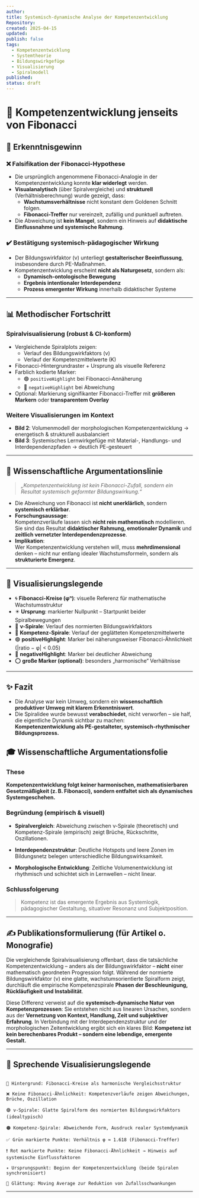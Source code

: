 ```yaml
---
author: 
title: Systemisch-dynamische Analyse der Kompetenzentwicklung
Repository: 
created: 2025-04-15
updated: 
publish: false
tags:
  - Kompetenzentwicklung
  - Systemtheorie
  - Bildungswirkgefüge
  - Visualisierung
  - Spiralmodell
published: 
status: draft
---
```


# 🧩 Kompetenzentwicklung jenseits von Fibonacci

## 🧠 Erkenntnisgewinn

### ❌ Falsifikation der Fibonacci-Hypothese
- Die ursprünglich angenommene Fibonacci-Analogie in der Kompetenzentwicklung konnte **klar widerlegt** werden.
- **Visualanalytisch** (über Spiralvergleiche) und **strukturell** (Verhältnisberechnung) wurde gezeigt, dass:
  - **Wachstumsverhältnisse** nicht konstant dem Goldenen Schnitt folgen.
  - **Fibonacci-Treffer** nur vereinzelt, zufällig und punktuell auftreten.
- Die Abweichung ist **kein Mangel**, sondern ein Hinweis auf **didaktische Einflussnahme und systemische Rahmung**.

### ✔️ Bestätigung systemisch-pädagogischer Wirkung
- Der Bildungswirkfaktor (ν) unterliegt **gestalterischer Beeinflussung**, insbesondere durch PE-Maßnahmen.
- Kompetenzentwicklung erscheint **nicht als Naturgesetz**, sondern als:
  - **Dynamisch-ontologische Bewegung**
  - **Ergebnis intentionaler Interdependenz**
  - **Prozess emergenter Wirkung** innerhalb didaktischer Systeme

---

## 📊 Methodischer Fortschritt

### Spiralvisualisierung (robust & CI-konform)
- Vergleichende Spiralplots zeigen:
  - Verlauf des Bildungswirkfaktors (ν)
  - Verlauf der Kompetenzmittelwerte (K)
- Fibonacci-Hintergrundraster + Ursprung als visuelle Referenz
- Farblich kodierte Marker:
  - 🟢 `positiveHighlight` bei Fibonacci-Annäherung
  - 🔴 `negativeHighlight` bei Abweichung
- Optional: Markierung signifikanter Fibonacci-Treffer mit **größeren Markern** oder **transparentem Overlay**

### Weitere Visualisierungen im Kontext
- **Bild 2**: Volumenmodell der morphologischen Kompetenzentwicklung → energetisch & strukturell ausbalanciert
- **Bild 3**: Systemisches Lernwirkgefüge mit Material-, Handlungs- und Interdependenzpfaden → deutlich PE-gesteuert

---

## 🧭 Wissenschaftliche Argumentationslinie

> *„Kompetenzentwicklung ist kein Fibonacci-Zufall, sondern ein Resultat systemisch geformter Bildungswirkung.“*

- Die Abweichung von Fibonacci ist **nicht unerklärlich**, sondern **systemisch erklärbar**.
- **Forschungsaussage**:  
  Kompetenzverläufe lassen sich **nicht rein mathematisch** modellieren.  
  Sie sind das Resultat **didaktischer Rahmung, emotionaler Dynamik** und **zeitlich vernetzter Interdependenzprozesse**.
- **Implikation**:  
  Wer Kompetenzentwicklung verstehen will, muss **mehrdimensional** denken – nicht nur entlang idealer Wachstumsformeln, sondern als **strukturierte Emergenz**.

---

## 🧾 Visualisierungslegende

- 🌀 **Fibonacci-Kreise (φⁿ)**: visuelle Referenz für mathematische Wachstumsstruktur  
- ✴️ **Ursprung**: markierter Nullpunkt – Startpunkt beider Spiralbewegungen  
- 🔸 **ν-Spirale**: Verlauf des normierten Bildungswirkfaktors  
- 🔹 **Kompetenz-Spirale**: Verlauf der geglätteten Kompetenzmittelwerte  
- 🟢 **positiveHighlight**: Marker bei näherungsweiser Fibonacci-Ähnlichkeit (|ratio − φ| < 0.05)  
- 🔴 **negativeHighlight**: Marker bei deutlicher Abweichung  
- ⭕ **große Marker (optional)**: besonders „harmonische“ Verhältnisse

---

## ✨ Fazit

- Die Analyse war kein Umweg, sondern ein **wissenschaftlich produktiver Umweg mit klarem Erkenntniswert**.
- Die Spiralidee wurde bewusst **verabschiedet**, nicht verworfen – sie half, die eigentliche Dynamik sichtbar zu machen:  
  **Kompetenzentwicklung als PE-gestalteter, systemisch-rhythmischer Bildungsprozess.**


  

## 🎓 Wissenschaftliche Argumentationsfolie

  

### These

**Kompetenzentwicklung folgt keiner harmonischen, mathematisierbaren Gesetzmäßigkeit (z. B. Fibonacci), sondern entfaltet sich als dynamisches Systemgeschehen.**

  

### Begründung (empirisch & visuell)

- **Spiralvergleich**: Abweichung zwischen ν-Spirale (theoretisch) und Kompetenz-Spirale (empirisch) zeigt Brüche, Rückschritte, Oszillationen.

- **Interdependenzstruktur**: Deutliche Hotspots und leere Zonen im Bildungsnetz belegen unterschiedliche Bildungswirksamkeit.

- **Morphologische Entwicklung**: Zeitliche Volumenentwicklung ist rhythmisch und schichtet sich in Lernwellen – nicht linear.

  

### Schlussfolgerung

> Kompetenz ist das emergente Ergebnis aus Systemlogik, pädagogischer Gestaltung, situativer Resonanz und Subjektposition.

  

---

  

## ✍️ Publikationsformulierung (für Artikel o. Monografie)

  

Die vergleichende Spiralvisualisierung offenbart, dass die tatsächliche Kompetenzentwicklung – anders als der Bildungswirkfaktor – **nicht** einer mathematisch geordneten Progression folgt. Während der normierte Bildungswirkfaktor (ν) eine glatte, wachstumsorientierte Spiralform zeigt, durchläuft die empirische Kompetenzspirale **Phasen der Beschleunigung, Rückläufigkeit und Instabilität**.

  

Diese Differenz verweist auf die **systemisch-dynamische Natur von Kompetenzprozessen**: Sie entstehen nicht aus linearen Ursachen, sondern aus der **Vernetzung von Kontext, Handlung, Zeit und subjektiver Erfahrung**. In Verbindung mit der Interdependenzstruktur und der morphologischen Zeitentwicklung ergibt sich ein klares Bild: **Kompetenz ist kein berechenbares Produkt – sondern eine lebendige, emergente Gestalt.**

  

---

  

## 🧭 Sprechende Visualisierungslegende

  

```legend

🔵 Hintergrund: Fibonacci-Kreise als harmonische Vergleichsstruktur

❌ Keine Fibonacci-Ähnlichkeit: Kompetenzverläufe zeigen Abweichungen, Brüche, Oszillation

🟣 ν-Spirale: Glatte Spiralform des normierten Bildungswirkfaktors (idealtypisch)

🟠 Kompetenz-Spirale: Abweichende Form, Ausdruck realer Systemdynamik

✅ Grün markierte Punkte: Verhältnis φ ≈ 1.618 (Fibonacci-Treffer)

❗ Rot markierte Punkte: Keine Fibonacci-Ähnlichkeit → Hinweis auf systemische Einflussfaktoren

✴ Ursprungspunkt: Beginn der Kompetenzentwicklung (beide Spiralen synchronisiert)

🔁 Glättung: Moving Average zur Reduktion von Zufallsschwankungen

```

  

---